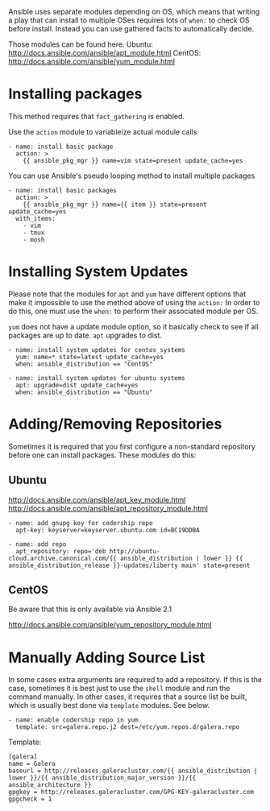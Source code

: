 Ansible uses separate modules depending on OS, which means that writing a play that can install to multiple OSes requires lots of `when:` to check OS before install.  Instead you can use gathered facts to automatically decide.

Those modules can be found here:
Ubuntu: <http://docs.ansible.com/ansible/apt_module.html>
CentOS: <http://docs.ansible.com/ansible/yum_module.html>

# Installing packages

This method requires that `fact_gathering` is enabled.

Use the `action` module to variableize actual module calls

```
- name: install basic package
  action: >
    {{ ansible_pkg_mgr }} name=vim state=present update_cache=yes
```

You can use Ansible's pseudo looping method to install multiple packages

```
- name: install basic packages
  action: >
    {{ ansible_pkg_mgr }} name={{ item }} state=present update_cache=yes
  with_items:
    - vim
    - tmux
    - mosh
```

# Installing System Updates
Please note that the modules for `apt` and `yum` have different options that make it impossible to use the method above of using the `action:`  In order to do this, one must use the `when:` to perform their associated module per OS.

`yum` does not have a update module option, so it basically check to see if all packages are up to date.  `apt` upgrades to dist.

```
- name: install system updates for centos systems
  yum: name=* state=latest update_cache=yes
  when: ansible_distribution == "CentOS"

- name: install system updates for ubuntu systems
  apt: upgrade=dist update_cache=yes
  when: ansible_distribution == "Ubuntu"
```

# Adding/Removing Repositories

Sometimes it is required that you first configure a non-standard repository before one can install packages.  These modules do this:

## Ubuntu

<http://docs.ansible.com/ansible/apt_key_module.html>
<http://docs.ansible.com/ansible/apt_repository_module.html>

```
- name: add gnupg key for codership repo
  apt-key: keyserver=keyserver.ubuntu.com id=BC19DDBA
  
- name: add repo
  apt_repository: repo='deb http://ubuntu-cloud.archive.canonical.com/{{ ansible_distribution | lower }} {{ ansible_distribution_release }}-updates/liberty main' state=present

```

## CentOS
Be aware that this is only available via Ansible 2.1

<http://docs.ansible.com/ansible/yum_repository_module.html>

# Manually Adding Source List
In some cases extra arguments are required to add a repository.  If this is the case, sometimes it is best just to use the `shell` module and run the command manually.  In other cases, it requires that a source list be built, which is usually best done via `template` modules.  See below.

```
- name: enable codership repo in yum
  template: src=galera.repo.j2 dest=/etc/yum.repos.d/galera.repo
```

Template:

```
[galera]
name = Galera
baseurl = http://releases.galeracluster.com/{{ ansible_distribution | lower }}/{{ ansible_distribution_major_version }}/{{ ansible_architecture }}
gpgkey = http://releases.galeracluster.com/GPG-KEY-galeracluster.com
gpgcheck = 1
```